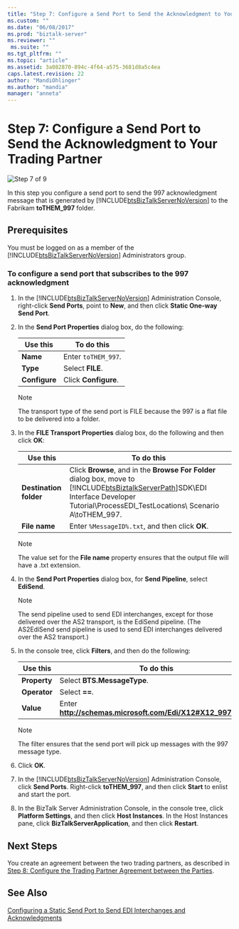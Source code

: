 ```yaml
---
title: "Step 7: Configure a Send Port to Send the Acknowledgment to Your Trading Partner | Microsoft Docs"
ms.custom: ""
ms.date: "06/08/2017"
ms.prod: "biztalk-server"
ms.reviewer: ""
 ms.suite: ""
ms.tgt_pltfrm: ""
ms.topic: "article"
ms.assetid: 3a082870-894c-4f64-a575-3681d8a5c4ea
caps.latest.revision: 22
author: "MandiOhlinger"
ms.author: "mandia"
manager: "anneta"
---
```

# Step 7: Configure a Send Port to Send the Acknowledgment to Your Trading Partner
![Step 7 of 9](../adapters-and-accelerators/wcf-lob-adapter-sdk/media/step-7of9.gif "Step_7of9")  
  
 In this step you configure a send port to send the 997 acknowledgment message that is generated by [!INCLUDE[btsBizTalkServerNoVersion](../includes/btsbiztalkservernoversion-md.md)] to the Fabrikam **toTHEM_997** folder.  
  
## Prerequisites  
 You must be logged on as a member of the [!INCLUDE[btsBizTalkServerNoVersion](../includes/btsbiztalkservernoversion-md.md)] Administrators group.  
  
### To configure a send port that subscribes to the 997 acknowledgment  
  
1.  In the [!INCLUDE[btsBizTalkServerNoVersion](../includes/btsbiztalkservernoversion-md.md)] Administration Console, right-click **Send Ports**, point to **New**, and then click **Static One-way Send Port**.  
  
2.  In the **Send Port Properties** dialog box, do the following:  
  
    |Use this|To do this|  
    |--------------|----------------|  
    |**Name**|Enter `toTHEM_997`.|  
    |**Type**|Select **FILE**.|  
    |**Configure**|Click **Configure**.|  
  
    > [!NOTE]
    >  The transport type of the send port is FILE because the 997 is a flat file to be delivered into a folder.  
  
3.  In the **FILE Transport Properties** dialog box, do the following and then click **OK**:  
  
    |Use this|To do this|  
    |--------------|----------------|  
    |**Destination folder**|Click **Browse**, and in the **Browse For Folder** dialog box, move to [!INCLUDE[btsBiztalkServerPath](../includes/btsbiztalkserverpath-md.md)]SDK\EDI Interface Developer Tutorial\ProcessEDI_TestLocations\ Scenario A\toTHEM_997.|  
    |**File name**|Enter `%MessageID%.txt`, and then click **OK**.|  
  
    > [!NOTE]
    >  The value set for the **File name** property ensures that the output file will have a .txt extension.  
  
4.  In the **Send Port Properties** dialog box, for **Send Pipeline**, select **EdiSend**.  
  
    > [!NOTE]
    >  The send pipeline used to send EDI interchanges, except for those delivered over the AS2 transport, is the EdiSend pipeline. (The AS2EdiSend send pipeline is used to send EDI interchanges delivered over the AS2 transport.)  
  
5.  In the console tree, click **Filters**, and then do the following:  
  
    |Use this|To do this|  
    |--------------|----------------|  
    |**Property**|Select **BTS.MessageType**.|  
    |**Operator**|Select **==**.|  
    |**Value**|Enter **http://schemas.microsoft.com/Edi/X12#X12_997_Root**.|  
  
    > [!NOTE]
    >  The filter ensures that the send port will pick up messages with the 997 message type.  
  
6.  Click **OK**.  
  
7.  In the [!INCLUDE[btsBizTalkServerNoVersion](../includes/btsbiztalkservernoversion-md.md)] Administration Console, click **Send Ports**. Right-click **toTHEM_997**, and then click **Start** to enlist and start the port.  
  
8.  In the BizTalk Server Administration Console, in the console tree, click **Platform Settings**, and then click **Host Instances**. In the Host Instances pane, click **BizTalkServerApplication**, and then click **Restart**.  
  
## Next Steps  
 You create an agreement between the two trading partners, as described in [Step 8: Configure the Trading Partner Agreement between the Parties](../core/step-8-configure-the-trading-partner-agreement-between-the-parties.md).  
  
## See Also  
 [Configuring a Static Send Port to Send EDI Interchanges and Acknowledgments](../core/configuring-a-static-send-port-to-send-edi-interchanges-and-acknowledgments.md)